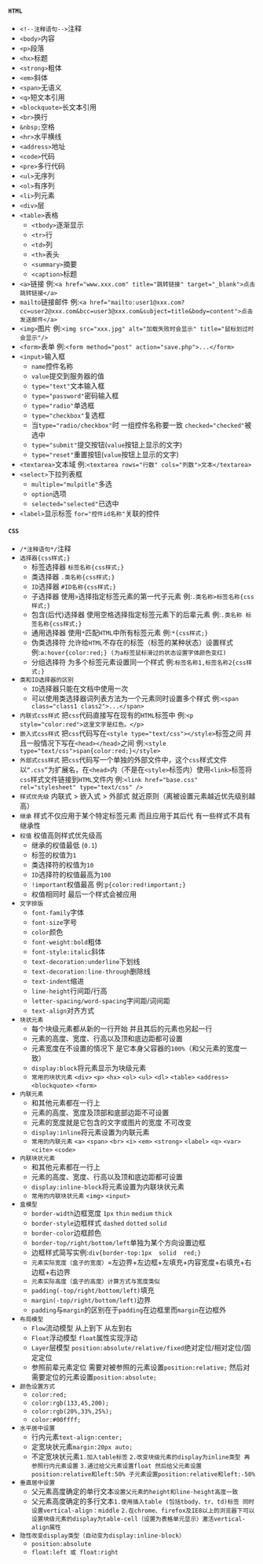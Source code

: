 #### `HTML`

* `<!--注释语句-->`注释
* `<body>`内容
* `<p>`段落
* `<hx>`标题
* `<strong>`粗体 
* `<em>`斜体
* `<span>`无语义
* `<q>`短文本引用
* `<blockquote>`长文本引用
* `<br>`换行
* `&nbsp;`空格
* `<hr>`水平横线
* `<address>`地址
* `<code>`代码 
* `<pre>`多行代码
* `<ul>`无序列 
* `<ol>`有序列 
* `<li>`列元素
* `<div>`层
* `<table>`表格 
    * `<tbody>`逐渐显示 
    * `<tr>`行 
    * `<td>`列 
    * `<th>`表头 
    * `<summary>`摘要 
    * `<caption>`标题
* `<a>`链接 例:`<a href="www.xxx.com" title="跳转链接" target="_blank">点击跳转链接</a>`
* `mailto`链接邮件 例:`<a href="mailto:user1@xxx.com?cc=user2@xxx.com&bcc=user3@xxx.com&subject=title&body=content">点击发送邮件</a>`
* `<img>`图片 例:`<img src="xxx.jpg" alt="加载失败时会显示" title="鼠标划过时会显示"/>`
* `<form>`表单 例:`<form method="post" action="save.php">...</form>`  
* `<input>`输入框 
    * `name`控件名称 
    * `value`提交到服务器的值
    * `type="text"`文本输入框
    * `type="password"`密码输入框
    * `type="radio"`单选框
    * `type="checkbox"`复选框
    * 当`type="radio/checkbox"`时 一组控件名称要一致 `checked="checked"`被选中
    * `type="submit"`提交按钮(`value`按钮上显示的文字)
    * `type="reset"`重置按钮(`value`按钮上显示的文字)
* `<textarea>`文本域 例:`<textarea rows="行数" cols="列数">文本</textarea>`
* `<select>`下拉列表框
    * `multiple="mulpitle"`多选 
    * `option`选项
    * `selected="selected"`已选中  
* `<label>`显示标签 `for="控件id名称"`关联的控件

#### `CSS`

* `/*注释语句*/`注释
* `选择器{css样式;}`
    * 标签选择器 `标签名称{css样式;}`
    * 类选择器 `.类名称{css样式;}`
    * `ID`选择器 `#ID名称{css样式;}`
    * 子选择器 使用`>`选择指定标签元素的第一代子元素 例:`.类名称>标签名称{css样式;}`
    * 包含(后代)选择器 使用空格选择指定标签元素下的后辈元素 例:`.类名称 标签名称{css样式;}`
    * 通用选择器 使用`*`匹配`HTML`中所有标签元素 例:`*{css样式;}`
    * 伪类选择符 允许给`HTML`不存在的标签（标签的某种状态）设置样式 例:`a:hover{color:red;} (为a标签鼠标滑过的状态设置字体颜色变红)`
    * 分组选择符 为多个标签元素设置同一个样式 例:`标签名称1,标签名称2{css样式;}`
* `类和ID选择器的区别`
    * `ID`选择器只能在文档中使用一次
    * 可以使用类选择器词列表方法为一个元素同时设置多个样式 例:`<span class="class1 class2">...</span>`
* `内联式css样式` 把`css`代码直接写在现有的`HTML`标签中 例:`<p style="color:red">这里文字是红色。</p>`
* `嵌入式css样式` 把`css`代码写在`<style type="text/css"></style>`标签之间 并且一般情况下写在`<head></head>`之间 例:`<style type="text/css">span{color:red;}</style>`
* `外部式css样式` 把`css`代码写一个单独的外部文件中，这个`css`样式文件以`“.css”`为扩展名，在`<head>`内（不是在`<style>`标签内）使用`<link>`标签将`css`样式文件链接到`HTML`文件内 例:`<link href="base.css" rel="stylesheet" type="text/css" />`
* `样式优先级` 内联式 > 嵌入式 > 外部式 就近原则（离被设置元素越近优先级别越高）
* `继承` 样式不仅应用于某个特定标签元素 而且应用于其后代 有一些样式不具有继承性
* `权值` 权值高则样式优先级高
    * 继承的权值最低 (`0.1`)
    * 标签的权值为`1`
    * 类选择符的权值为`10`
    * `ID`选择符的权值最高为`100`
    * `!important`权值最高 例:`p{color:red!important;}`
    * 权值相同时 最后一个样式会被应用
* `文字排版`
    * `font-family`字体
    * `font-size`字号
    * `color`颜色
    * `font-weight:bold`粗体
    * `font-style:italic`斜体
    * `text-decoration:underline`下划线
    * `text-decoration:line-through`删除线
    * `text-indent`缩进
    * `line-height`行间距/行高
    * `letter-spacing/word-spacing`字间距/词间距
    * `text-align`对齐方式
* `块状元素`
    * 每个块级元素都从新的一行开始 并且其后的元素也另起一行
    * 元素的高度、宽度、行高以及顶和底边距都可设置
    * 元素宽度在不设置的情况下 是它本身父容器的`100%`（和父元素的宽度一致）
    * `display:block`将元素显示为块级元素
    * `常用的块状元素` `<div>` `<p>` `<hx>` `<ol>` `<ul>` `<dl>` `<table>` `<address>` `<blockquote>` `<form>`
* `内联元素`
    * 和其他元素都在一行上
    * 元素的高度、宽度及顶部和底部边距不可设置
    * 元素的宽度就是它包含的文字或图片的宽度 不可改变
    * `display:inline`将元素设置为内联元素
    * `常用的内联元素` `<a>` `<span>` `<br>` `<i>` `<em>` `<strong>` `<label>` `<q>` `<var>` `<cite>` `<code>`
* `内联块状元素` 
    * 和其他元素都在一行上
    * 元素的高度、宽度、行高以及顶和底边距都可设置
    * `display:inline-block`将元素设置为内联块状元素
    * `常用的内联块状元素` `<img>` `<input>`
* `盒模型`
    * `border-width`边框宽度 `1px` `thin` `medium` `thick`
    * `border-style`边框样式 `dashed` `dotted` `solid`
    * `border-color`边框颜色
    * `border-top/right/bottom/left`单独为某个方向设置边框
    * 边框样式简写实例:`div{border-top:1px  solid  red;}`
    * `元素实际宽度（盒子的宽度）`=左边界+左边框+左填充+内容宽度+右填充+右边框+右边界
    * `元素实际高度（盒子的高度）计算方式与宽度类似`
    * `padding(-top/right/bottom/left)`填充
    * `margin(-top/right/bottom/left)`边界
    * `padding`与`margin`的区别在于`padding`在边框里而`margin`在边框外
* `布局模型`
    * `Flow`流动模型 从上到下 从左到右
    * `Float`浮动模型 `float`属性实现浮动
    * `Layer`层模型 `position:absolute/relative/fixed`绝对定位/相对定位/固定定位
    * 参照前辈元素定位 需要对被参照的元素设置`position:relative;` 然后对需要定位的元素设置`position:absolute;`
* `颜色设置方式`
    * `color:red;`
    * `color:rgb(133,45,200);`
    * `color:rgb(20%,33%,25%);`
    * `color:#00ffff;`
* `水平居中设置`
    * 行内元素`text-align:center;`
    * 定宽块状元素`margin:20px auto;`
    * 不定宽块状元素`1.加入table标签` `2.改变块级元素的display为inline类型 再参照行内元素设置` `3.通过给父元素设置float 然后给父元素设置position:relative和left:50% 子元素设置position:relative和left:-50%`
* `垂直居中设置`
    * 父元素高度确定的单行文本`设置父元素的height和line-height高度一致`
    * 父元素高度确定的多行文本`1.使用插入table (包括tbody、tr、td)标签 同时设置vertical-align：middle` `2.在chrome、firefox及IE8以上的浏览器下可以设置块级元素的display为table-cell（设置为表格单元显示）激活vertical-align属性`
* `隐性改变display类型（自动变为display:inline-block）`
    * `position:absolute`
    * `float:left 或 float:right`
